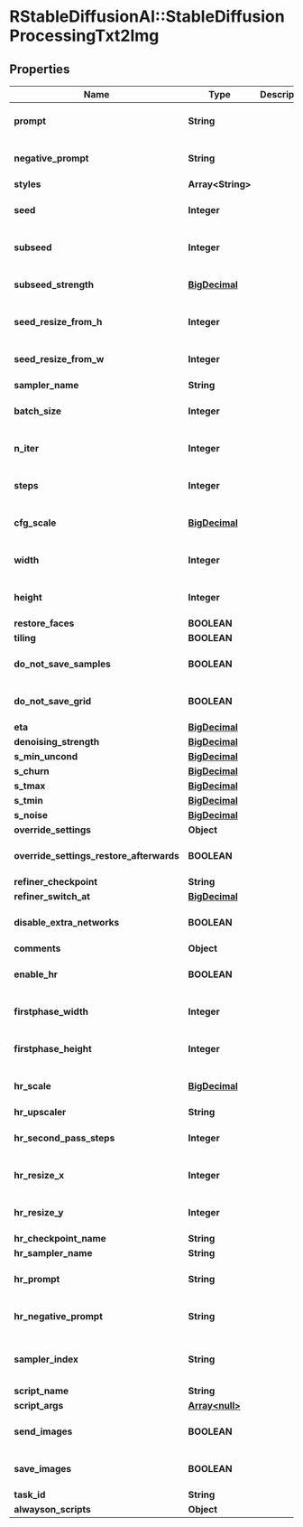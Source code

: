 # RStableDiffusionAI::StableDiffusionProcessingTxt2Img

## Properties
Name | Type | Description | Notes
------------ | ------------- | ------------- | -------------
**prompt** | **String** |  | [optional] [default to &#x27;&#x27;]
**negative_prompt** | **String** |  | [optional] [default to &#x27;&#x27;]
**styles** | **Array&lt;String&gt;** |  | [optional] 
**seed** | **Integer** |  | [optional] [default to -1]
**subseed** | **Integer** |  | [optional] [default to -1]
**subseed_strength** | [**BigDecimal**](BigDecimal.md) |  | [optional] [default to 0]
**seed_resize_from_h** | **Integer** |  | [optional] [default to -1]
**seed_resize_from_w** | **Integer** |  | [optional] [default to -1]
**sampler_name** | **String** |  | [optional] 
**batch_size** | **Integer** |  | [optional] [default to 1]
**n_iter** | **Integer** |  | [optional] [default to 1]
**steps** | **Integer** |  | [optional] [default to 50]
**cfg_scale** | [**BigDecimal**](BigDecimal.md) |  | [optional] [default to 7.0]
**width** | **Integer** |  | [optional] [default to 512]
**height** | **Integer** |  | [optional] [default to 512]
**restore_faces** | **BOOLEAN** |  | [optional] 
**tiling** | **BOOLEAN** |  | [optional] 
**do_not_save_samples** | **BOOLEAN** |  | [optional] [default to false]
**do_not_save_grid** | **BOOLEAN** |  | [optional] [default to false]
**eta** | [**BigDecimal**](BigDecimal.md) |  | [optional] 
**denoising_strength** | [**BigDecimal**](BigDecimal.md) |  | [optional] 
**s_min_uncond** | [**BigDecimal**](BigDecimal.md) |  | [optional] 
**s_churn** | [**BigDecimal**](BigDecimal.md) |  | [optional] 
**s_tmax** | [**BigDecimal**](BigDecimal.md) |  | [optional] 
**s_tmin** | [**BigDecimal**](BigDecimal.md) |  | [optional] 
**s_noise** | [**BigDecimal**](BigDecimal.md) |  | [optional] 
**override_settings** | **Object** |  | [optional] 
**override_settings_restore_afterwards** | **BOOLEAN** |  | [optional] [default to true]
**refiner_checkpoint** | **String** |  | [optional] 
**refiner_switch_at** | [**BigDecimal**](BigDecimal.md) |  | [optional] 
**disable_extra_networks** | **BOOLEAN** |  | [optional] [default to false]
**comments** | **Object** |  | [optional] 
**enable_hr** | **BOOLEAN** |  | [optional] [default to false]
**firstphase_width** | **Integer** |  | [optional] [default to 0]
**firstphase_height** | **Integer** |  | [optional] [default to 0]
**hr_scale** | [**BigDecimal**](BigDecimal.md) |  | [optional] [default to 2.0]
**hr_upscaler** | **String** |  | [optional] 
**hr_second_pass_steps** | **Integer** |  | [optional] [default to 0]
**hr_resize_x** | **Integer** |  | [optional] [default to 0]
**hr_resize_y** | **Integer** |  | [optional] [default to 0]
**hr_checkpoint_name** | **String** |  | [optional] 
**hr_sampler_name** | **String** |  | [optional] 
**hr_prompt** | **String** |  | [optional] [default to &#x27;&#x27;]
**hr_negative_prompt** | **String** |  | [optional] [default to &#x27;&#x27;]
**sampler_index** | **String** |  | [optional] [default to &#x27;Euler&#x27;]
**script_name** | **String** |  | [optional] 
**script_args** | [**Array&lt;null&gt;**](.md) |  | [optional] 
**send_images** | **BOOLEAN** |  | [optional] [default to true]
**save_images** | **BOOLEAN** |  | [optional] [default to false]
**task_id** | **String** |  | [optional] 
**alwayson_scripts** | **Object** |  | [optional] 

